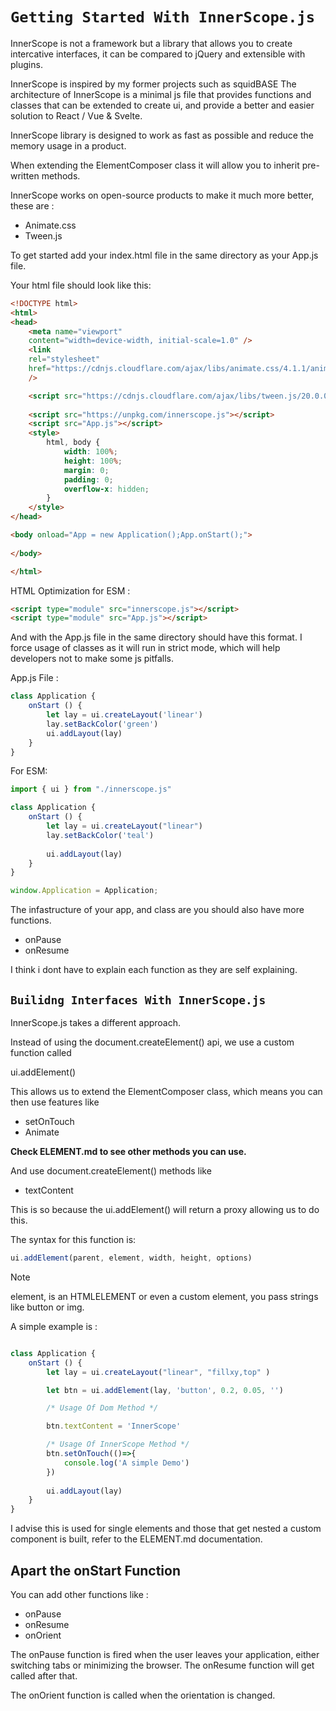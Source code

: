 # ```Getting Started With InnerScope.js```

InnerScope is not a framework but a library that allows you to create intercative
interfaces, it can be compared to jQuery and extensible with plugins.

InnerScope is inspired by my former projects such as squidBASE
The architecture of InnerScope is a minimal js file that provides functions and
classes that can be extended to create ui, and provide a better and easier
solution to React / Vue & Svelte.

InnerScope library is designed to work as fast as possible and reduce the memory usage
in a product.

When extending the ElementComposer class it will allow you to inherit pre- written
methods.

InnerScope works on open-source products to make it much more better, these are :

- Animate.css
- Tween.js

To get started add your index.html file in the same directory as your App.js file.

Your html file should look like this:

```html
<!DOCTYPE html>
<html>
<head>
    <meta name="viewport" 
    content="width=device-width, initial-scale=1.0" />
    <link
    rel="stylesheet"
    href="https://cdnjs.cloudflare.com/ajax/libs/animate.css/4.1.1/animate.min.css"
    />

    <script src="https://cdnjs.cloudflare.com/ajax/libs/tween.js/20.0.0/tween.umd.js"></script>
    
    <script src="https://unpkg.com/innerscope.js"></script>
    <script src="App.js"></script>
    <style>
        html, body {
            width: 100%;
            height: 100%;
            margin: 0;
            padding: 0;
            overflow-x: hidden;
        }
    </style>
</head>

<body onload="App = new Application();App.onStart();">
    
</body>

</html>
```

HTML Optimization for ESM :

```html
<script type="module" src="innerscope.js"></script>
<script type="module" src="App.js"></script>
```

And with the App.js file in the same directory should have this format.
I force usage of classes as it will run in strict mode, which will help
developers not to make some js pitfalls.

App.js File :

```javascript
class Application {
    onStart () {
        let lay = ui.createLayout('linear')
        lay.setBackColor('green')
        ui.addLayout(lay)
    }
}
```

For ESM:

```javascript
import { ui } from "./innerscope.js"

class Application {
    onStart () {
        let lay = ui.createLayout("linear")
        lay.setBackColor('teal')
        
        ui.addLayout(lay)
    }
}

window.Application = Application;
```

The infastructure of your app, and class are you should also have more functions.

- onPause
- onResume

I think i dont have to explain each function as they are self explaining.

## ```Builidng Interfaces With InnerScope.js```

InnerScope.js takes a different approach.

Instead of using the document.createElement() api, we use a custom function called

ui.addElement()

This allows us to extend the ElementComposer class, which means you can then use features like

- setOnTouch
- Animate

**Check ELEMENT.md to see other methods you can use.**

And use document.createElement() methods like

- textContent

This is so because the ui.addElement() will return a proxy allowing us to do this.

The syntax for this function is:

```javascript
ui.addElement(parent, element, width, height, options)
```

> [!NOTE]
> element, is an HTMLELEMENT or even a custom element, you
> pass strings like button or img.

A simple example is :

```javascript

class Application {
    onStart () {
        let lay = ui.createLayout("linear", "fillxy,top" )

        let btn = ui.addElement(lay, 'button', 0.2, 0.05, '')

        /* Usage Of Dom Method */

        btn.textContent = 'InnerScope'

        /* Usage Of InnerScope Method */
        btn.setOnTouch(()=>{
            console.log('A simple Demo')
        })
        
        ui.addLayout(lay)
    }
}

```

I advise this is used for single elements and those that get nested a custom component is built, refer to the ELEMENT.md documentation.

## Apart the onStart Function

You can add other functions like :

- onPause
- onResume
- onOrient

The onPause function is fired when the user leaves your application, either switching tabs or minimizing the browser.
The onResume function will get called after that.

The onOrient function is called when the orientation is changed.
